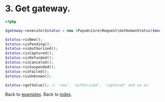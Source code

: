 # 3. Get gateway. 

```php
<?php

$gateway->execute($status = new \Payum\Core\Request\GetHumanStatus($model));

$status->isNew();
$status->isPending();
$status->isAuthorized();
$status->isCaptured();
$status->isRefunded();
$status->isCanceled();
$status->isSuspended();
$status->isFailed();
$status->isUnknown();

$status->getValue(); // 'new', 'authorized', 'captured' and so on.
```

Back to [examples](examples/index.md).
Back to [index](index.md).